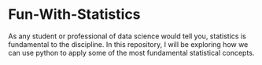 # Fun-With-Statistics
As any student or professional of data science would tell you, statistics is fundamental to the discipline. In this repository, I will be exploring how we can use python to apply some of the most fundamental statistical concepts.
